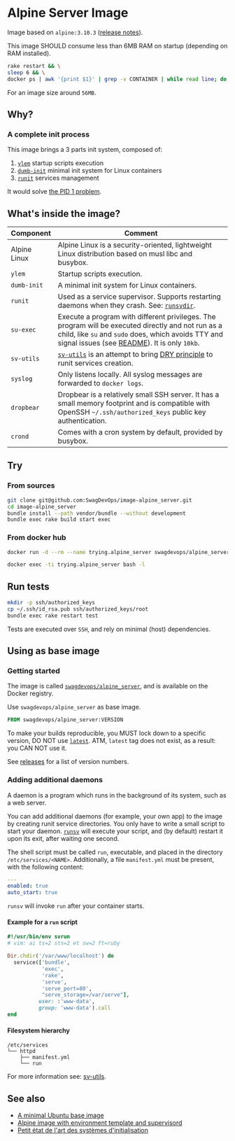 # Alpine Server Image

Image based on ``alpine:3.10.3`` ([release notes][release:2019-10-21]).

This image SHOULD consume less than 6MB RAM on startup (depending on RAM installed).

```sh
rake restart && \
sleep 6 && \
docker ps | awk '{print $1}' | grep -v CONTAINER | while read line; do docker ps | grep $line | awk '{printf $NF" "}' && echo "scale=2; $(cat /sys/fs/cgroup/memory/docker/$line*/memory.usage_in_bytes)/1024/1024" | bc -l; done | sort | column -t
```

For an image size around ``56MB``.

<a name="why"></a>
## Why?

<a name="init_process"></a>
### A complete init process

This image brings a 3 parts init system, composed of:

1. [``ylem``][ylem] startup scripts execution
2. [``dumb-init``][dumb-init] minimal init system for Linux containers
3. [``runit``][runit] services management

It would solve [the PID 1 problem][blog.phusion.nl:docker-and-the-pid-1-zombie-reaping-problem].

<a name="whats_inside"></a>
## What's inside the image?

| Component        | Comment             |
| ---------------- | ------------------- |
| Alpine Linux     | Alpine Linux is a security-oriented, lightweight Linux distribution based on musl libc and busybox. |
| ``ylem``         | Startup scripts execution. |
| ``dumb-init``    | A minimal init system for Linux containers. |
| ``runit``        | Used as a service supervisor. Supports restarting daemons when they crash. See: [``runsvdir``][manpage:runsvdir]. |
| ``su-exec``      | Execute a program with different privileges. The program will be executed directly and not run as a child, like ``su`` and ``sudo`` does, which avoids TTY and signal issues (see [README][su-exec:README#parentchild-handling]). It is only ``10kb``. |
| ``sv-utils``     | [``sv-utils``][github.com:SwagDevOps/sv-utils] is an attempt to bring [DRY principle][dry-definition] to runit services creation. |
| ``syslog``       | Only listens locally. All syslog messages are forwarded to ``docker logs``. |
| ``dropbear``     | Dropbear is a relatively small SSH server. It has a small memory footprint and is compatible with OpenSSH ``~/.ssh/authorized_keys`` public key authentication. |
| ``crond``        | Comes with a cron system by default, provided by busybox. |

<a name="try"></a>
## Try

### From sources

```sh
git clone git@github.com:SwagDevOps/image-alpine_server.git
cd image-alpine_server
bundle install --path vendor/bundle --without development
bundle exec rake build start exec
```

### From docker hub

```sh
docker run -d --rm --name trying.alpine_server swagdevops/alpine_server:VERSION

```

```sh
docker exec -ti trying.alpine_server bash -l
```

<a name="tests"></a>
## Run tests

```sh
mkdir -p ssh/authorized_keys
cp ~/.ssh/id_rsa.pub ssh/authorized_keys/root
bundle exec rake restart test
```

Tests are executed over ``SSH``, and rely on minimal (host) dependencies.

<a name="using"></a>
## Using as base image

<a name="getting_started"></a>
### Getting started

The image is called [``swagdevops/alpine_server``][docker_hub.com:swagdevops/alpine_server],
and is available on the Docker registry.

Use ``swagdevops/alpine_server`` as base image.

```dockerfile
FROM swagdevops/alpine_server:VERSION
```

To make your builds reproducible, you MUST lock down
to a specific version, DO NOT use [`latest`][vsupalov.com:wrong-with-latest].
ATM, `latest` tag does not exist, as a result: you CAN NOT use it.

See [releases][github.com:swagdevops/alpine/server/releases]
for a list of version numbers.

<a name="adding_additional_daemons"></a>
### Adding additional daemons

A daemon is a program which runs in the background of its system, such
as a web server.

You can add additional daemons (for example, your own app) to the image
by creating runit service directories.
You only have to write a small script to start your daemon.
[``runsv``][manpage:runsv] will execute your script,
and (by default) restart it upon its exit, after waiting one second.

The shell script must be called ``run``, executable, and placed in the directory
``/etc/services/<NAME>``.
Additionally, a file ``manifest.yml`` must be present, with the following content:

```yaml
---
enabled: true
auto_start: true
```

``runsv`` will invoke ``run`` after your container starts.

#### Example for a ``run`` script

```ruby
#!/usr/bin/env svrun
# vim: ai ts=2 sts=2 et sw=2 ft=ruby

Dir.chdir('/var/www/localhost') do
  service(['bundle',
           'exec',
           'rake',
           'serve',
           'serve_port=80',
           "serve_storage=/var/serve"],
          user: :'www-data',
          group: 'www-data').call
end
```

#### Filesystem hierarchy

```
/etc/services
└── httpd
    ├── manifest.yml
    └── run
```

For more information see: [sv-utils][github.com:swagdevops/sv-utils].

<a name="see_also"></a>
## See also

* [A minimal Ubuntu base image][phusion/baseimage-docker]
* [Alpine image with environment template and supervisord][qenv/alpine-base]
* [Petit état de l'art des systèmes d'initialisation][linuxfr:petit-etat-de-l-art]

<!-- hyperlinks references -->

[release:2019-10-21]: https://alpinelinux.org/posts/Alpine-3.10.3-released.html
[release:2019-08-20]: https://alpinelinux.org/posts/Alpine-3.10.2-released.html
[release:2019-05-09]: https://alpinelinux.org/posts/Alpine-3.9.4-released.html
[release:2019-01-29]: https://alpinelinux.org/posts/Alpine-3.9.0-released.html
[release:2018-06-26]: https://alpinelinux.org/posts/Alpine-3.8.0-released.html
[dumb-init]: https://github.com/Yelp/dumb-init
[ylem]: https://github.com/SwagDevOps/ylem
[runit]: http://smarden.org/runit/
[su-exec:README#parentchild-handling]: https://github.com/ncopa/su-exec/blob/master/README.md#tty--parentchild-handling
[blog.phusion.nl:docker-and-the-pid-1-zombie-reaping-problem]: https://blog.phusion.nl/2015/01/20/docker-and-the-pid-1-zombie-reaping-problem/
[manpage:runsvdir]: http://manpages.ubuntu.com/manpages/bionic/man8/runsvdir.8.html
[manpage:runsv]: http://smarden.org/runit/runsv.8.html
[phusion/baseimage-docker]: https://github.com/phusion/baseimage-docker
[qenv/alpine-base]: https://github.com/qenv/alpine-base
[linuxfr:petit-etat-de-l-art]: https://linuxfr.org/news/petit-etat-de-l-art-des-systemes-d-initialisation-1
[github.com:swagdevops/sv-utils]: https://github.com/SwagDevOps/sv-utils
[docker_hub.com:swagdevops/alpine_server]: https://hub.docker.com/r/swagdevops/alpine_server
[github.com:swagdevops/alpine/server/releases]: https://github.com/SwagDevOps/image-alpine_server/releases
[vsupalov.com:wrong-with-latest]: https://vsupalov.com/docker-latest-tag/
[dry-definition]: https://en.wikipedia.org/wiki/Don%27t_repeat_yourself
